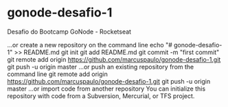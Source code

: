 # gonode-desafio-1

Desafio do Bootcamp GoNode - Rocketseat

…or create a new repository on the command line
echo "# gonode-desafio-1" >> README.md
git init
git add README.md
git commit -m "first commit"
git remote add origin https://github.com/marcuspaulo/gonode-desafio-1.git
git push -u origin master
…or push an existing repository from the command line
git remote add origin https://github.com/marcuspaulo/gonode-desafio-1.git
git push -u origin master
…or import code from another repository
You can initialize this repository with code from a Subversion, Mercurial, or TFS project.
